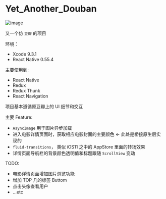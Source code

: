 # Yet_Another_Douban

![image](https://github.com/utopianism/Yet_Another_Douban/blob/master/douban.gif)

又一个仿 `豆瓣` 的项目

环境：
* Xcode 9.3.1
* React Native 0.55.4

主要使用到:
  * React Native
  * Redux
  * Redux Thunk
  * React Navigation

项目基本遵循原豆瓣上的 UI 细节和交互

主要 Feature:
  * `AsyncImage` 用于图片异步加载
  * 进入电影详情页面时，获取相应电影封面的主要颜色 <- 此处是桥接原生层实现的
  * `fluid-transitions`， 类似 iOS11 之中的 AppStore 里面的转场效果
  * 详情页面导航栏的背景颜色透明值和标题跟随 `ScrollView` 变动
  
  
TODO:
  * 电影详情页面增加图片浏览功能
  * 增加 TOP 几的标签 Buttom
  * 点击头像查看用户
  * ...etc


